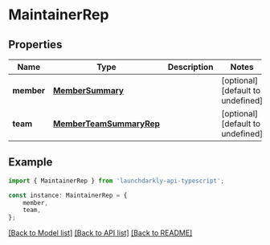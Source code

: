 # MaintainerRep


## Properties

Name | Type | Description | Notes
------------ | ------------- | ------------- | -------------
**member** | [**MemberSummary**](MemberSummary.md) |  | [optional] [default to undefined]
**team** | [**MemberTeamSummaryRep**](MemberTeamSummaryRep.md) |  | [optional] [default to undefined]

## Example

```typescript
import { MaintainerRep } from 'launchdarkly-api-typescript';

const instance: MaintainerRep = {
    member,
    team,
};
```

[[Back to Model list]](../README.md#documentation-for-models) [[Back to API list]](../README.md#documentation-for-api-endpoints) [[Back to README]](../README.md)
